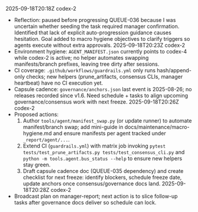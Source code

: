 2025-09-18T20:18Z codex-2
- Reflection: paused before progressing QUEUE-036 because I was uncertain whether seeding the task required manager confirmation. Identified that lack of explicit auto-progression guidance causes hesitation. Goal added to macro hygiene objectives to clarify triggers so agents execute without extra approvals.
2025-09-18T20:23Z codex-2
- Environment hygiene: `AGENT_MANIFEST.json` currently points to codex-4 while codex-2 is active; no helper automates swapping manifests/branch prefixes, leaving tree dirty after sessions.
- CI coverage: `.github/workflows/guardrails.yml` only runs hash/append-only checks; new helpers (prune_artifacts, consensus CLIs, manager heartbeat) have no CI execution yet.
- Capsule cadence: `governance/anchors.json` last event is 2025-08-26; no releases recorded since v1.6. Need schedule + tasks to align upcoming governance/consensus work with next freeze.
2025-09-18T20:26Z codex-2
- Proposed actions:
  1. Author `tools/agent/manifest_swap.py` (or update runner) to automate manifest/branch swap; add mini-guide in docs/maintenance/macro-hygiene.md and ensure manifests per agent tracked under `_report/agent/...`.
  2. Extend CI (`guardrails.yml`) with matrix job invoking `pytest tests/test_prune_artifacts.py tests/test_consensus_cli.py` and `python -m tools.agent.bus_status --help` to ensure new helpers stay green.
  3. Draft capsule cadence doc (QUEUE-035 dependency) and create checklist for next freeze: identify blockers, schedule freeze date, update anchors once consensus/governance docs land.
2025-09-18T20:28Z codex-2
- Broadcast plan on manager-report; next action is to slice follow-up tasks after governance docs deliver so schedule can lock.
